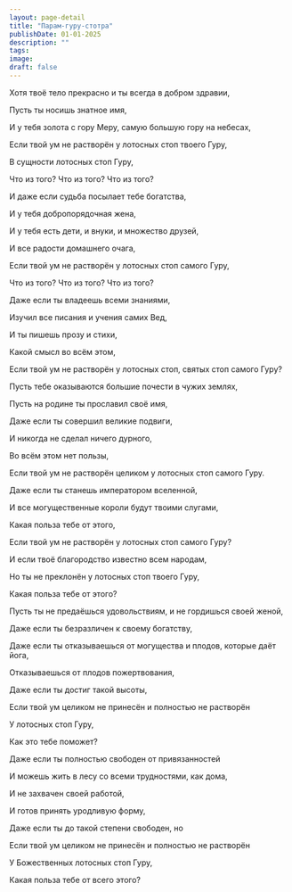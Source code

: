 ```yaml
---
layout: page-detail
title: "Парам-гуру-стотра"
publishDate: 01-01-2025
description: ""
tags:
image:
draft: false
---
```


 Хотя твоё тело прекрасно и ты всегда в добром здравии,

 Пусть ты носишь знатное имя,

 И у тебя золота с гору Меру, самую большую гору на небесах,

 Если твой ум не растворён у лотосных стоп твоего Гуру,

 В сущности лотосных стоп Гуру,

 Что из того? Что из того? Что из того?

 И даже если судьба посылает тебе богатства,

 И у тебя добропорядочная жена,

 И у тебя есть дети, и внуки, и множество друзей,

 И все радости домашнего очага,

 Если твой ум не растворён у лотосных стоп самого Гуру,

 Что из того? Что из того? Что из того?

 Даже если ты владеешь всеми знаниями,

 Изучил все писания и учения самих Вед,

 И ты пишешь прозу и стихи,

 Какой смысл во всём этом,

 Если твой ум не растворён у лотосных стоп, святых стоп самого Гуру?

 Пусть тебе оказываются большие почести в чужих землях,

 Пусть на родине ты прославил своё имя,

 Даже если ты совершил великие подвиги,

 И никогда не сделал ничего дурного,

 Во всём этом нет пользы,

 Если твой ум не растворён целиком у лотосных стоп самого Гуру.

 Даже если ты станешь императором вселенной,

 И все могущественные короли будут твоими слугами,

 Какая польза тебе от этого,

 Если твой ум не растворён у лотосных стоп самого Гуру?

 И если твоё благородство известно всем народам,

 Но ты не преклонён у лотосных стоп твоего Гуру,

 Какая польза тебе от этого?

 Пусть ты не предаёшься удовольствиям, и не гордишься своей женой,

 Даже если ты безразличен к своему богатству,

 Даже если ты отказываешься от могущества и плодов, которые даёт йога,

 Отказываешься от плодов пожертвования,

 Даже если ты достиг такой высоты,

 Если твой ум целиком не принесён и полностью не растворён

 У лотосных стоп Гуру,

 Как это тебе поможет?

 Даже если ты полностью свободен от привязанностей

 И можешь жить в лесу со всеми трудностями, как дома,

 И не захвачен своей работой,

 И готов принять уродливую форму,

 Даже если ты до такой степени свободен, но

 Если твой ум целиком не принесён и полностью не растворён

 У Божественных лотосных стоп Гуру,

 Какая польза тебе от всего этого?
